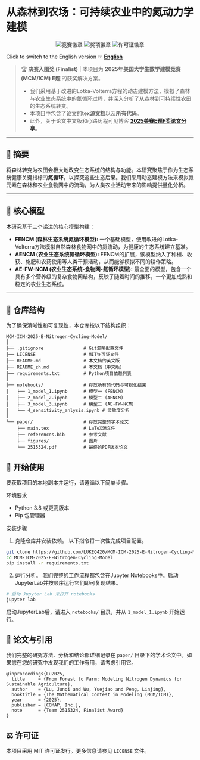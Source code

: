 # 从森林到农场：可持续农业中的氮动力学建模

<div align="center">
<p>
    <img src="https://img.shields.io/badge/MCM/ICM-2025-blue" alt="竞赛徽章">
    <img src="https://img.shields.io/badge/Award-Finalist-brightgreen" alt="奖项徽章">
    <img src="https://img.shields.io/badge/License-MIT-yellow" alt="许可证徽章">
</p>
</div>
<div align="left">

Click to switch to the English version ☞ **[English](./README.md)** 

</div>

> 🏆 **决赛入围奖 (Finalist)** | 本项目为 **2025年美国大学生数学建模竞赛(MCM/ICM) E题** 的获奖解决方案。
> -  我们采用基于改进的Lotka-Volterra方程的动态建模方法，模拟了森林与农业生态系统中的氮循环过程，并深入分析了从森林到可持续性农田的生态系统转变。
> -  本项目中包含了论文的**tex源文档**以及**所有代码**。
> - 此外，关于论文中文版和心路历程可见博客 **[2025美赛E题F奖论文分享](https://www.cnblogs.com/JQ-Luke/p/18858431)**。

---

## 📖 摘要

将森林转变为农田会极大地改变生态系统的结构与功能。本研究聚焦于作为生态系统健康关键指标的**氮循环**，以探究这些生态后果。我们采用动态建模方法来模拟氮元素在森林和农业食物网中的流动，为人类农业活动带来的影响提供量化分析。

---

## 🔬 核心模型

本研究基于三个递进的核心模型构建：

* **FENCM (森林生态系统氮循环模型):** 一个基础模型，使用改进的Lotka-Volterra方法模拟自然森林食物网中的氮流动，为健康的生态系统建立基准。
* **AENCM (农业生态系统氮循环模型):** FENCM的扩展，该模型纳入了种植、收获、施肥和农药使用等人类干预活动，从而能够模拟不同的耕作策略。
* **AE-FW-NCM (农业生态系统-食物网-氮循环模型):** 最全面的模型，包含一个具有多个营养级的复杂食物网结构，反映了随着时间的推移，一个更加成熟和稳定的农业生态系统。

---

## 📁 仓库结构

为了确保清晰性和可复现性，本仓库按以下结构组织：

```plaintext
MCM-ICM-2025-E-Nitrogen-Cycling-Model/
│
├── .gitignore               # Git忽略配置文件
├── LICENSE                  # MIT许可证文件
├── README.md                # 本文档的英文版
├── README_zh.md             # 本文档（中文版）
├── requirements.txt         # Python项目依赖列表
│
├── notebooks/               # 存放所有的代码与可视化结果
│   ├── 1_model_1.ipynb      # 模型一 (FENCM)
│   ├── 2_model_2.ipynb      # 模型二 (AENCM)
│   ├── 3_model_3.ipynb      # 模型三 (AE-FW-NCM)
│   └── 4_sensitivity_anlysis.ipynb # 灵敏度分析
│
└── paper/                   # 存放完整的学术论文
    ├── main.tex             # LaTeX源文件
    ├── references.bib       # 参考文献
    ├── figures/             # 图片
    └── 2515324.pdf          # 最终的PDF版本论文
```

## 🚀 开始使用
要获取项目的本地副本并运行，请遵循以下简单步骤。

环境要求
- Python 3.8 或更高版本
- Pip 包管理器

安装步骤
1. 克隆仓库并安装依赖。 以下指令将一次性完成项目配置。
```Bash
git clone https://github.com/LUKEQ420/MCM-ICM-2025-E-Nitrogen-Cycling-Model.git
cd MCM-ICM-2025-E-Nitrogen-Cycling-Model
pip install -r requirements.txt
```

2. 运行分析。 我们完整的工作流程都包含在Jupyter Notebooks中。启动JupyterLab并按顺序运行它们即可复现结果。
```Bash
# 启动 Jupyter Lab 来打开 notebooks
jupyter lab
```
启动JupyterLab后，请进入 `notebooks/` 目录，并从 `1_model_1.ipynb` 开始运行。

## 📄 论文与引用
我们完整的研究方法、分析和结论都详细记录在 `paper/` 目录下的学术论文中。如果您在您的研究中发现我们的工作有用，请考虑引用它。

```Code snippet
@inproceedings{Lu2025,
  title     = {From Forest to Farm: Modeling Nitrogen Dynamics for Sustainable Agriculture},
  author    = {Lu, Junqi and Wu, Yuejiao and Peng, Linjing},
  booktitle = {The Mathematical Contest in Modeling (MCM/ICM)},
  year      = {2025},
  publisher = {COMAP, Inc.},
  note      = {Team 2515324, Finalist Award}
}
```
## ⚖️ 许可证
本项目采用 MIT 许可证发行。更多信息请参见 `LICENSE` 文件。
